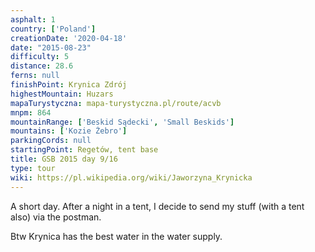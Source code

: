 ```yaml
---
asphalt: 1
country: ['Poland']
creationDate: '2020-04-18'
date: "2015-08-23"
difficulty: 5
distance: 28.6
ferns: null
finishPoint: Krynica Zdrój
highestMountain: Huzars
mapaTurystyczna: mapa-turystyczna.pl/route/acvb
mnpm: 864
mountainRange: ['Beskid Sądecki', 'Small Beskids']
mountains: ['Kozie Żebro']
parkingCords: null
startingPoint: Regetów, tent base
title: GSB 2015 day 9/16
type: tour
wiki: https://pl.wikipedia.org/wiki/Jaworzyna_Krynicka
---
```


A short day. After a night in a tent, I decide to send my stuff (with a tent also) via the postman.

Btw Krynica has the best water in the water supply.
